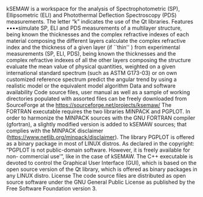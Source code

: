 kSEMAW is a workspace for the analysis of Spectrophotometric (SP), Ellipsometric (ELI) and
Photothermal Deflection Spectroscopy (PDS) measurements. The letter “k” indicates the use of the
Qt libraries.
Features
••••simulate SP, ELI and PDS measurements of a multilayer structure, being known the
thicknesses and the complex refractive indexes of each material composing the different
layers
calculate the complex refractive index and the thickness of a given layer (if ``thin'' ) from
experimental measurements (SP, ELI, PDS), being known the thicknesses and the complex
refractive indexes of all the other layers composing the structure
evaluate the mean value of physical quantities, weighted on a given international standard
spectrum (such as ASTM G173-03) or on own customized reference spectrum
predict the angular trend by using a realistic model or the equivalent model algorithm
Data and software availability
Code source files, user manual as well as a sample of working directories populated with assorted
files can be freely downloaded from SourceForge at the https://sourceforge.net/projects/ksemaw/
The FORTRAN executable requires the two libraries MINPACK and PGPLOT.
In order to harmonize the MINPACK sources with the GNU FORTRAN compiler (gfortran), a
slightly modified version is added to kSEMAW sources; that complies with the MINPACK
disclaimer (https://www.netlib.org/minpack/disclaimer).
The library PGPLOT is offered as a binary package in most of LINUX distros. As declared in the
copyright: ”PGPLOT is not public-domain software. However, it is freely available for non-
commercial use'”, like in the case of kSEMAW.
The C++ executable is devoted to control the Graphical User Interface (GUI), which is based on the
open source version of the Qt library, which is offered as binary packages in any LINUX distro.
License
The code source files are distributed as open source software under the GNU General Public
License as published by the Free Software Foundation version 3.
